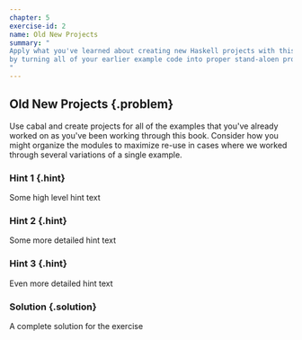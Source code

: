 ```yaml
---
chapter: 5
exercise-id: 2
name: Old New Projects
summary: "
Apply what you've learned about creating new Haskell projects with this exercise
by turning all of your earlier example code into proper stand-aloen projects.
"
---
```


## Old New Projects {.problem}

Use cabal and create projects for all of the examples that you've already worked
on as you've been working through this book. Consider how you might organize the
modules to maximize re-use in cases where we worked through several variations
of a single example.

### Hint 1 {.hint}

Some high level hint text

### Hint 2 {.hint}

Some more detailed hint text

### Hint 3 {.hint}

Even more detailed hint text

### Solution {.solution}

A complete solution for the exercise
